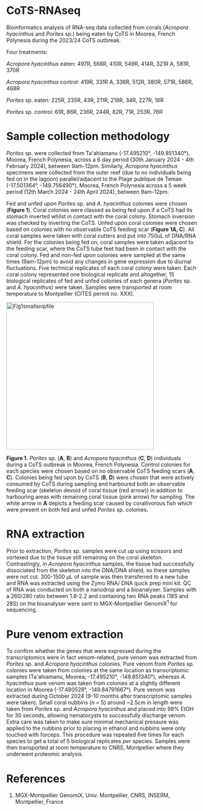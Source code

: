 # CoTS-RNAseq
Bioinformatics analysis of RNA-seq data collected from corals (_Acropora hyacinthus_ and _Porites_ sp.) being eaten by CoTS in Moorea, French Polynesia during the 2023/24 CoTS outbreak.


Four treatments:

_Acropora hyacinthus_ eaten: 497R, 568R, 410R, 549R, 414R, 321R A, 581R, 370R

_Acropora hyacinthus_ control: 419R, 331R A, 336R, 512R, 380R, 571R, 586R, 468R

_Porites_ sp. eaten: 225R, 235R, 43R, 211R, 218R, 34R, 227R, 16R

_Porites_ sp. control: 61R, 86R, 236R, 244R, 82R, 71R, 253R, 76R


# **Sample collection methodology**

_Porites_ sp. were collected from Ta'ahiamanu (-17.495210°, -149.851340°), Moorea, French Polynesia, across a 6 day period (30th January 2024 - 4th February 2024), between 9am-12pm. Similarly, _Acropora hyacinthus_ specimens were collected from the outer reef (due to no individuals being fed on in the lagoon) parallel/adjacent to the Plage publique de Temae  (-17.501364°, -149.756490°), Moorea, French Polynesia across a 5 week period (12th March 2024 - 24th April 2024), between 9am-12pm. 

Fed and unfed upon _Porites_ sp. and _A. hyacinthus_ colonies were chosen (**Figure 1**). Coral colonies were classed as being fed upon if a CoTS had its stomach inverted whilst in contact with the coral colony. Stomach inversion was checked by inverting the CoTS. Unfed upon coral colonies were chosen based on colonies with no observable CoTS feeding scar (**Figure 1A, C**). All coral samples were taken with coral cutters and put into 750uL of DNA/RNA shield. For the colonies being fed on, coral samples were taken adjacent to the feeding scar, where the CoTS tube feet had been in contact with the coral colony. Fed and non-fed upon colonies were sampled at the same times (9am-12pm) to avoid any changes in gene expression due to diurnal fluctuations. Five technical replicates of each coral colony were taken. Each coral colony represented one biological replicate and altogether, 15 biological replicates of fed and unfed colonies of each genera (_Porites_ sp. and _A. hyacinthus_) were taken. Samples were transported at room temperature to Montpellier (CITES permit no. XXX).



<img width="389" alt="Fig1smallsnipfile" src="https://github.com/user-attachments/assets/9aa1e0fd-fe4d-4bc0-9086-7615f6f57231" />


**Figure 1.** _Porites_ sp. (**A**, **B**) and _Acropora hyacinthus_ (**C**, **D**) individuals during a CoTS outbreak in Moorea, French Polynesia. Control colonies for each species were chosen based on no observable CoTS feeding scars (**A**, **C**). Colonies being fed upon by CoTS (**B**, **D**) were chosen that were actively consumed by CoTS during sampling and harboured both an observable feeding scar (skeleton devoid of coral tissue (red arrow)) in addition to harbouring areas with remaining coral tissue (pink arrow) for sampling. The white arrow in **A** depicts a feeding scar caused by corallivorous fish which were present on both fed and unfed _Porites_ sp. colonies. 


# RNA extraction
Prior to extraction, _Porites_ sp. samples were cut up using scissors and vortexed due to the tissue still remaining on the coral skeleton. Contrastingly, in _Acropora hyacinthus_ samples, the tissue had successfully dissociated from the skeleton into the DNA/DNA shield, so these samples were not cut. 300-1500 µL of sample was then transferred to a new tube and RNA was extracted using the Zymo RNA/ DNA quick prep mini kit. QC of RNA was conducted on both a nanodrop and a bioanalyser. Samples with a 260/280 ratio between 1.8-2.2 and containing two RNA peaks (18S and 28S) on the bioanalyser were sent to MGX-Montpellier GenomiX<sup>1</sup>  for sequencing.


# Pure venom extraction 
To confirm whether the genes that were expressed during the transcriptomics were in fact venom-related, pure venom was extracted from _Porites_ sp. and _Acropora hyacinthus_ colonies. Pure venom from _Porites_ sp. colonies were taken from colonies at the same location as transcriptomic samples (Ta'ahiamanu, Moorea; -17.495210°, -149.851340°), whereas _A. hyacinthus_ pure venom was taken from colonies at a slightly different location in Moorea (-17.480528°, -149.84791667°). Pure venom was extracted during October 2024 (9-10 months after transcriptomic samples were taken). Small coral nubbins (_n_ = 5) around ~2.5cm in length were taken from _Porites_ sp. and _Acropora hyacinthus_ and placed into 98% EtOH for 30 seconds, allowing nematocysts to successfully discharge venom. Extra care was taken to make sure minimal mechanical pressure was applied to the nubbins prior to placing in ethanol and nubbins were only touched with forceps. This procedure was repeated five times for each species to get a total of 5 biological replicates _per_ species. Samples were then transported at room temperature to CNRS, Montpellier where they underwent proteomic analysis.



# References
1. MGX-Montpellier GenomiX, Univ. Montpellier, CNRS, INSERM, Montpellier, France
